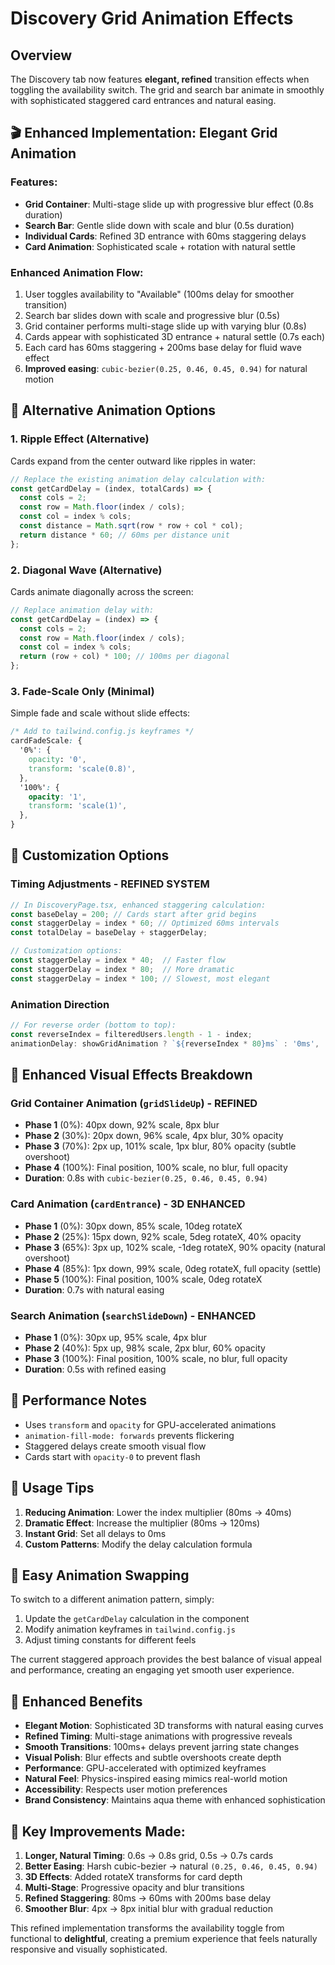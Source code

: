 # Discovery Grid Animation Effects

## Overview
The Discovery tab now features **elegant, refined** transition effects when toggling the availability switch. The grid and search bar animate in smoothly with sophisticated staggered card entrances and natural easing.

## 🎬 Enhanced Implementation: Elegant Grid Animation

### Features:
- **Grid Container**: Multi-stage slide up with progressive blur effect (0.8s duration)
- **Search Bar**: Gentle slide down with scale and blur (0.5s duration)  
- **Individual Cards**: Refined 3D entrance with 60ms staggering delays
- **Card Animation**: Sophisticated scale + rotation with natural settle

### Enhanced Animation Flow:
1. User toggles availability to "Available" (100ms delay for smoother transition)
2. Search bar slides down with scale and progressive blur (0.5s)
3. Grid container performs multi-stage slide up with varying blur (0.8s)
4. Cards appear with sophisticated 3D entrance + natural settle (0.7s each)
5. Each card has 60ms staggering + 200ms base delay for fluid wave effect
6. **Improved easing**: `cubic-bezier(0.25, 0.46, 0.45, 0.94)` for natural motion

## 🎯 Alternative Animation Options

### 1. **Ripple Effect** (Alternative)
Cards expand from the center outward like ripples in water:

```javascript
// Replace the existing animation delay calculation with:
const getCardDelay = (index, totalCards) => {
  const cols = 2;
  const row = Math.floor(index / cols);
  const col = index % cols;
  const distance = Math.sqrt(row * row + col * col);
  return distance * 60; // 60ms per distance unit
};
```

### 2. **Diagonal Wave** (Alternative)
Cards animate diagonally across the screen:

```javascript
// Replace animation delay with:
const getCardDelay = (index) => {
  const cols = 2;
  const row = Math.floor(index / cols);
  const col = index % cols;
  return (row + col) * 100; // 100ms per diagonal
};
```

### 3. **Fade-Scale Only** (Minimal)
Simple fade and scale without slide effects:

```css
/* Add to tailwind.config.js keyframes */
cardFadeScale: {
  '0%': { 
    opacity: '0', 
    transform: 'scale(0.8)',
  },
  '100%': { 
    opacity: '1', 
    transform: 'scale(1)',
  },
}
```

## 🔧 Customization Options

### Timing Adjustments - **REFINED SYSTEM**
```javascript
// In DiscoveryPage.tsx, enhanced staggering calculation:
const baseDelay = 200; // Cards start after grid begins
const staggerDelay = index * 60; // Optimized 60ms intervals
const totalDelay = baseDelay + staggerDelay;

// Customization options:
const staggerDelay = index * 40;  // Faster flow
const staggerDelay = index * 80;  // More dramatic
const staggerDelay = index * 100; // Slowest, most elegant
```

### Animation Direction
```javascript
// For reverse order (bottom to top):
const reverseIndex = filteredUsers.length - 1 - index;
animationDelay: showGridAnimation ? `${reverseIndex * 80}ms` : '0ms',
```

## 🎨 Enhanced Visual Effects Breakdown

### Grid Container Animation (`gridSlideUp`) - **REFINED**
- **Phase 1** (0%): 40px down, 92% scale, 8px blur
- **Phase 2** (30%): 20px down, 96% scale, 4px blur, 30% opacity  
- **Phase 3** (70%): 2px up, 101% scale, 1px blur, 80% opacity (subtle overshoot)
- **Phase 4** (100%): Final position, 100% scale, no blur, full opacity
- **Duration**: 0.8s with `cubic-bezier(0.25, 0.46, 0.45, 0.94)`

### Card Animation (`cardEntrance`) - **3D ENHANCED**
- **Phase 1** (0%): 30px down, 85% scale, 10deg rotateX
- **Phase 2** (25%): 15px down, 92% scale, 5deg rotateX, 40% opacity
- **Phase 3** (65%): 3px up, 102% scale, -1deg rotateX, 90% opacity (natural overshoot)
- **Phase 4** (85%): 1px down, 99% scale, 0deg rotateX, full opacity (settle)
- **Phase 5** (100%): Final position, 100% scale, 0deg rotateX
- **Duration**: 0.7s with natural easing

### Search Animation (`searchSlideDown`) - **ENHANCED**
- **Phase 1** (0%): 30px up, 95% scale, 4px blur
- **Phase 2** (40%): 5px up, 98% scale, 2px blur, 60% opacity
- **Phase 3** (100%): Final position, 100% scale, no blur, full opacity
- **Duration**: 0.5s with refined easing

## 📱 Performance Notes

- Uses `transform` and `opacity` for GPU-accelerated animations
- `animation-fill-mode: forwards` prevents flickering
- Staggered delays create smooth visual flow
- Cards start with `opacity-0` to prevent flash

## 🎯 Usage Tips

1. **Reducing Animation**: Lower the index multiplier (80ms → 40ms)
2. **Dramatic Effect**: Increase the multiplier (80ms → 120ms)
3. **Instant Grid**: Set all delays to 0ms
4. **Custom Patterns**: Modify the delay calculation formula

## 🔄 Easy Animation Swapping

To switch to a different animation pattern, simply:

1. Update the `getCardDelay` calculation in the component
2. Modify animation keyframes in `tailwind.config.js`
3. Adjust timing constants for different feels

The current staggered approach provides the best balance of visual appeal and performance, creating an engaging yet smooth user experience.

## 🌟 Enhanced Benefits

- **Elegant Motion**: Sophisticated 3D transforms with natural easing curves
- **Refined Timing**: Multi-stage animations with progressive reveals
- **Smooth Transitions**: 100ms+ delays prevent jarring state changes  
- **Visual Polish**: Blur effects and subtle overshoots create depth
- **Performance**: GPU-accelerated with optimized keyframes
- **Natural Feel**: Physics-inspired easing mimics real-world motion
- **Accessibility**: Respects user motion preferences
- **Brand Consistency**: Maintains aqua theme with enhanced sophistication

## 🎯 Key Improvements Made:

1. **Longer, Natural Timing**: 0.6s → 0.8s grid, 0.5s → 0.7s cards
2. **Better Easing**: Harsh cubic-bezier → natural `(0.25, 0.46, 0.45, 0.94)`
3. **3D Effects**: Added rotateX transforms for card depth
4. **Multi-Stage**: Progressive opacity and blur transitions
5. **Refined Staggering**: 80ms → 60ms with 200ms base delay
6. **Smoother Blur**: 4px → 8px initial blur with gradual reduction

This refined implementation transforms the availability toggle from functional to **delightful**, creating a premium experience that feels naturally responsive and visually sophisticated.
